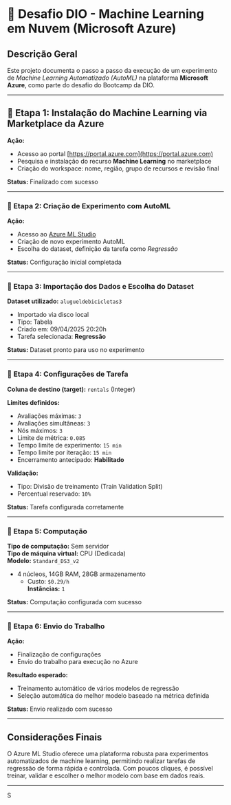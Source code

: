 # 🧠 Desafio DIO - Machine Learning em Nuvem (Microsoft Azure)

## Descrição Geral

Este projeto documenta o passo a passo da execução de um experimento de *Machine Learning Automatizado (AutoML)* na plataforma **Microsoft Azure**, como parte do desafio do Bootcamp da DIO.

---

## 🔹 Etapa 1: Instalação do Machine Learning via Marketplace da Azure

**Ação:**

- Acesso ao portal [https://portal.azure.com](https://portal.azure.com)
- Pesquisa e instalação do recurso **Machine Learning** no marketplace
- Criação do workspace: nome, região, grupo de recursos e revisão final

**Status:** Finalizado com sucesso

---

### 🔹 Etapa 2: Criação de Experimento com AutoML

**Ação:**

- Acesso ao [Azure ML Studio](https://ml.azure.com)
- Criação de novo experimento AutoML
- Escolha do dataset, definição da tarefa como *Regressão*

**Status:** Configuração inicial completada

---

### 🔹 Etapa 3: Importação dos Dados e Escolha do Dataset

**Dataset utilizado:** `alugueldebicicletas3`

- Importado via disco local
- Tipo: Tabela
- Criado em: 09/04/2025 20:20h
- Tarefa selecionada: **Regressão**

**Status:** Dataset pronto para uso no experimento

---

### 🔹 Etapa 4: Configurações de Tarefa

**Coluna de destino (target):** `rentals` (Integer)

**Limites definidos:**

- Avaliações máximas: `3`
- Avaliações simultâneas: `3`
- Nós máximos: `3`
- Limite de métrica: `0.085`
- Tempo limite de experimento: `15 min`
- Tempo limite por iteração: `15 min`
- Encerramento antecipado: **Habilitado**

**Validação:**

- Tipo: Divisão de treinamento (Train Validation Split)
- Percentual reservado: `10%`

**Status:** Tarefa configurada corretamente

---

### 🔹 Etapa 5: Computação

**Tipo de computação:** Sem servidor  
**Tipo de máquina virtual:** CPU (Dedicada)  
**Modelo:** `Standard_DS3_v2`

- 4 núcleos, 14GB RAM, 28GB armazenamento
  - Custo: `$0.29/h`  
**Instâncias:** `1`

**Status:** Computação configurada com sucesso

---

### 🔹 Etapa 6: Envio do Trabalho

**Ação:**

- Finalização de configurações
- Envio do trabalho para execução no Azure

**Resultado esperado:**

- Treinamento automático de vários modelos de regressão
- Seleção automática do melhor modelo baseado na métrica definida

**Status:** Envio realizado com sucesso

---

## Considerações Finais

O Azure ML Studio oferece uma plataforma robusta para experimentos automatizados de machine learning, permitindo realizar tarefas de regressão de forma rápida e controlada. Com poucos cliques, é possível treinar, validar e escolher o melhor modelo com base em dados reais.

---
S
